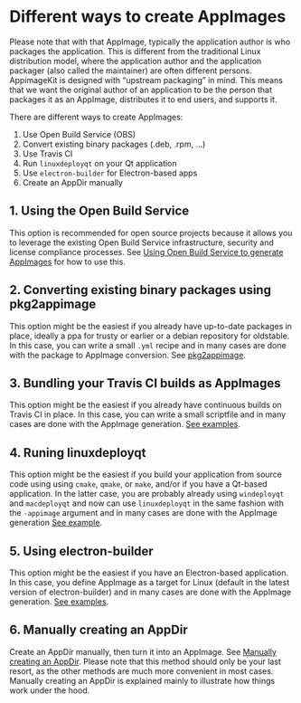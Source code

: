 # Different ways to create AppImages

Please note that with that AppImage, typically the application author is who packages the application. This is different from the traditional Linux distribution model, where the application author and the application packager (also called the maintainer) are often different persons.
AppimageKit is designed with “upstream packaging” in mind. This means that we want the original author of an application to be the person that packages it as an AppImage, distributes it to end users, and supports it.

There are different ways to create AppImages:

1. Use Open Build Service (OBS)
1. Convert existing binary packages (.deb, .rpm, ...)
1. Use Travis CI
1. Run `linuxdeployqt` on your Qt application
1. Use `electron-builder` for Electron-based apps
1. Create an AppDir manually

## 1. Using the Open Build Service

This option is recommended for open source projects because it allows you to leverage the existing Open Build Service infrastructure, security and license compliance processes. See [Using Open Build Service to generate AppImages](obs.md) for how to use this.

## 2. Converting existing binary packages using pkg2appimage

This option might be the easiest if you already have up-to-date packages in place, ideally a ppa for trusty or earlier or a debian repository for oldstable. In this case, you can write a small `.yml` recipe and in many cases are done with the package to AppImage conversion. See [pkg2appimage](pkg2appimage.md).

## 3. Bundling your Travis CI builds as AppImages

This option might be the easiest if you already have continuous builds on Travis CI in place. In this case, you can write a small scriptfile and in many cases are done with the AppImage generation. [See examples](https://github.com/search?utf8=%E2%9C%93&q=%22Package+the+binaries+built+on+Travis-CI+as+an+AppImage%22&type=Code&ref=searchresults).

## 4. Runing linuxdeployqt

This option might be the easiest if you build your application from source code using using `cmake`, `qmake`, or `make`, and/or if you have a Qt-based application. In the latter case, you are probably already using `windeployqt` and `macdeployqt` and now can use `linuxdeployqt` in the same fashion with the `-appimage` argument and in many cases are done with the AppImage generation [See example](https://github.com/coryo/amphetype2/blob/2d41de3b0c19ab9286672ff0d6a7c11eadc13d9c/.travis/deploy.sh).

## 5. Using electron-builder

This option might be the easiest if you have an Electron-based application. In this case, you define AppImage as a target for Linux (default in the latest version of electron-builder) and in many cases are done with the AppImage generation. [See examples](https://github.com/search?utf8=%E2%9C%93&q=electron-builder+linux+target+appimage&type=Code&ref=searchresults).

## 6. Manually creating an AppDir

Create an AppDir manually, then turn it into an AppImage. See [Manually creating an AppDir](manual.md). Please note that this method should only be your last resort, as the other methods are much more convenient in most cases. Manually creating an AppDir is explained mainly to illustrate how things work under the hood. 
